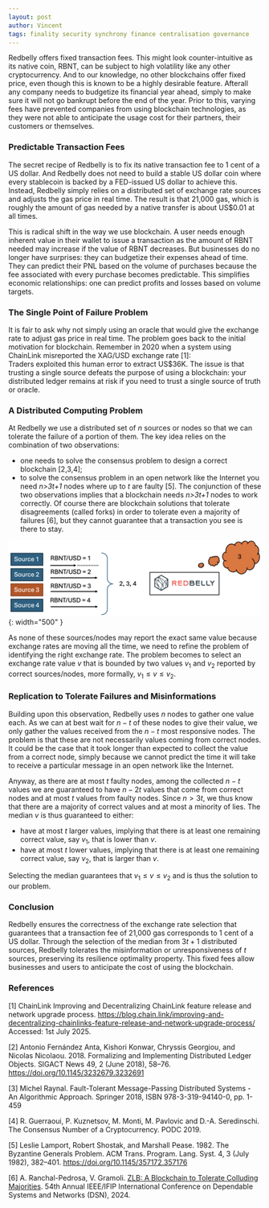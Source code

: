 ```yaml
---
layout: post
author: Vincent
tags: finality security synchrony finance centralisation governance
---
```


Redbelly offers fixed transaction fees. This might look counter-intuitive as its native coin, RBNT, can be subject to high volatility like any other cryptocurrency. And to our knowledge, no other blockchains offer fixed price, even though this is known to be a highly desirable feature. Afterall any company needs to budgetize its financial year ahead, simply to make sure it will not go bankrupt before the end of the year. Prior to this, varying fees have prevented companies from using blockchain technologies, as they were not able to anticipate the usage cost for their partners, their customers or themselves.

### Predictable Transaction Fees

The secret recipe of Redbelly is to fix its native transaction fee to 1 cent of a US dollar.
And Redbelly does not need to build a stable US dollar coin where every stablecoin is backed by a FED-issued US dollar to achieve this. 
Instead, Redbelly simply relies on a distributed set of exchange rate sources and adjusts the gas price in real time.
The result is that 21,000 gas, which is roughly the amount of gas needed by a native transfer is about US$0.01 at all times.

This is radical shift in the way we use blockchain. A user needs enough inherent value in their wallet to issue a transaction as the amount of RBNT needed may increase if the value of RBNT decreases.
But businesses do no longer have surprises: they can budgetize their expenses ahead of time. 
They can predict their PNL based on the volume of purchases because the fee associated with every purchase becomes predictable.
This simplifies economic relationships: one can predict profits and losses based on volume targets.

### The Single Point of Failure Problem

It is fair to ask why not simply using an oracle that would give the exchange rate to adjust gas price in real time.
The problem goes back to the initial motivation for blockchain.
Remember in 2020 when a system using ChainLink misreported the XAG/USD exchange rate [1]:  
Traders exploited this human error to extract US$36K. The issue is that trusting a single source defeats the purpose of using a blockchain: your distributed ledger remains at risk if you need to trust a single source of truth or oracle.

### A Distributed Computing Problem

At Redbelly we use a distributed set of $n$ sources or nodes so that we can tolerate the failure of a portion of them.
The key idea relies on the combination of two observations: 
- one needs to solve the consensus problem to design a correct blockchain [2,3,4];
- to solve the consensus problem in an open network like the Internet you need *n>3t+1* nodes where up to *t* are faulty [5].
The conjunction of these two observations implies that a blockchain needs *n>3t+1* nodes to work correctly.
Of course there are blockchain solutions that tolerate disagreements (called forks) in order to tolerate even a majority of failures [6], but they cannot guarantee that a transaction you see is there to stay.

![Oracles](/img/oracles.png){: width="500" }

As none of these sources/nodes may report the exact same value because exchange rates are moving all the time, we need to refine the problem of identifying the right exchange rate. The problem becomes to select an exchange rate value $v$ that is bounded 
by two values $v_1$ and $v_2$ reported by correct sources/nodes, more formally, $v_1 \leq v \leq v_2$.  

### Replication to Tolerate Failures and Misinformations

Building upon this observation, Redbelly uses *n* nodes to gather one value each. As we can at best wait for $n-t$ of these nodes to give their value, we only gather the values received from the $n-t$ most responsive nodes. The problem is that these are not necessarily values coming from correct nodes. It could be the case that it took longer than expected to collect the value from a correct node, simply because we cannot predict the time it will take to receive a particular message in an open network like the Internet.

Anyway, as there are at most $t$ faulty nodes, among the collected $n-t$ values we are guaranteed to have $n-2t$ values that come from correct nodes and at most $t$ values from faulty nodes. Since $n>3t$, we thus know that there are a majority of correct values and at most a minority of lies. The median $v$ is thus guaranteed to either: 
- have at most $t$ larger values, implying that there is at least one remaining correct value, say $v_1$, that is lower than $v$.
- have at most $t$ lower values, implying that there is at least one remaining correct value, say $v_2$, that is larger than $v$.

Selecting the median guarantees that $v_1 \leq v \leq v_2$ and is thus the solution to our problem.

### Conclusion

Redbelly ensures the correctness of the exchange rate selection that guarantees that a transaction fee of 21,000 gas corresponds to 1 cent of a US dollar. Through the selection of the median from $3t+1$ distributed sources, Redbelly tolerates the misinformation or unresponsiveness of $t$ sources, preserving its resilience optimality property. This fixed fees allow businesses and users to anticipate the cost of using the blockchain.

### References

[1] ChainLink Improving and Decentralizing ChainLink feature release and network upgrade process. 
https://blog.chain.link/improving-and-decentralizing-chainlinks-feature-release-and-network-upgrade-process/
Accessed: 1st July 2025.

[2] Antonio Fernández Anta, Kishori Konwar, Chryssis Georgiou, and Nicolas Nicolaou. 2018. Formalizing and Implementing Distributed Ledger Objects. SIGACT News 49, 2 (June 2018), 58–76. https://doi.org/10.1145/3232679.3232691

[3] Michel Raynal. Fault-Tolerant Message-Passing Distributed Systems - An Algorithmic Approach. Springer 2018, ISBN 978-3-319-94140-0, pp. 1-459

[4] R. Guerraoui, P. Kuznetsov, M. Monti, M. Pavlovic and D.-A. Seredinschi. The Consensus Number of a Cryptocurrency. PODC 2019.

[5] Leslie Lamport, Robert Shostak, and Marshall Pease. 1982. The Byzantine Generals Problem. ACM Trans. Program. Lang. Syst. 4, 3 (July 1982), 382–401. https://doi.org/10.1145/357172.357176

[6]  A. Ranchal-Pedrosa, V. Gramoli. [ZLB: A Blockchain to Tolerate Colluding Majorities](https://gramoli.github.io/pubs/DSN24-ZLB.pdf). 54th Annual IEEE/IFIP International Conference on Dependable Systems and Networks (DSN), 2024.
